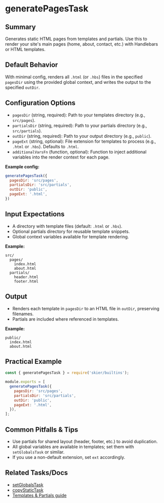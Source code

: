 # generatePagesTask

## Summary
Generates static HTML pages from templates and partials. Use this to render your site's main pages (home, about, contact, etc.) with Handlebars or HTML templates.

## Default Behavior
With minimal config, renders all `.html` (or `.hbs`) files in the specified `pagesDir` using the provided global context, and writes the output to the specified `outDir`.

## Configuration Options
- `pagesDir` (string, required): Path to your templates directory (e.g., `src/pages`).
- `partialsDir` (string, required): Path to your partials directory (e.g., `src/partials`).
- `outDir` (string, required): Path to your output directory (e.g., `public`).
- `pageExt` (string, optional): File extension for templates to process (e.g., `.html` or `.hbs`). Defaults to `.html`.
- `additionalVarsFn` (function, optional): Function to inject additional variables into the render context for each page.

**Example config:**
```js
generatePagesTask({
  pagesDir: 'src/pages',
  partialsDir: 'src/partials',
  outDir: 'public',
  pageExt: '.html',
})
```

## Input Expectations
- A directory with template files (default: `.html` or `.hbs`).
- Optional partials directory for reusable template snippets.
- Global context variables available for template rendering.

**Example:**
```
src/
  pages/
    index.html
    about.html
  partials/
    header.html
    footer.html
```

## Output
- Renders each template in `pagesDir` to an HTML file in `outDir`, preserving filenames.
- Partials are included where referenced in templates.

**Example:**
```
public/
  index.html
  about.html
```

## Practical Example
```js
const { generatePagesTask } = require('skier/builtins');

module.exports = [
  generatePagesTask({
    pagesDir: 'src/pages',
    partialsDir: 'src/partials',
    outDir: 'public',
    pageExt: '.html',
  }),
];
```

## Common Pitfalls & Tips
- Use partials for shared layout (header, footer, etc.) to avoid duplication.
- All global variables are available in templates; set them with `setGlobalsTask` or similar.
- If you use a non-default extension, set `ext` accordingly.

## Related Tasks/Docs
- [setGlobalsTask](./setGlobalsTask.md)
- [copyStaticTask](./copyStaticTask.md)
- [Templates & Partials guide](../templates-partials.md)
